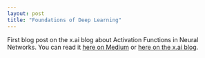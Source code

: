 ```yaml
---
layout: post
title: "Foundations of Deep Learning"
---
```

First blog post on the x.ai blog about Activation Functions in Neural Networks.  You can read it <a href="https://medium.com/@xdotai/aspects-of-deep-learning-activation-functions-fb55d72bbff3">here on Medium</a> or <a href='https://x.ai/aspects-of-deep-learning-activation-functions/'>here on the x.ai blog</a>.